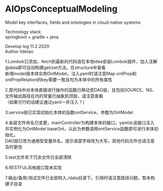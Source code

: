 # AIOpsConceptualModeling
Model key interfaces, fields and ontologies in cloud-native systems 

Technology stack:  
springboot + gradle + jena  

Develop log 11.2.2020  
Author lidetao  

1.Lombok已添加，fetch到最新的代码请在本地idea安装Lombok插件，加入注解@data即可自动构建get/set方法，在structure中查看    
新增model层本体实例OntModel，注入yaml时请注意Map ontProp和ontPropRelation的key需要一致且均为本体中的所有属性  
  
2.原代码中对本体直接进行操作的函数已移动至DAO层，且包括SOURCE、NS、文件输出路径在内的常量已抽象到顶层，请注意查看  
（如果可行的话建议通过yaml一并注入？）  
  
3.service层已实现初始化本体的函数ontService，参数为OntModel 

4.各层文件命名已变更，mainController为构建本体的接口，yaml从该接口注入并实例化为OntModel baseOnt，以此为参数调用ontService函数即可进行本体初始化。  
  DAO层已改为通用型变量命名，提示语首字母改为大写，其他代码文件也请注意及时更改  

5.test文件夹下冗余文件已全部清除  

6.RESTFUL风格接口暂未实现  

7.输出/备用/测试文件已全部转入./data目录下，引用时请注意路径问题，暂未构建子目录  



